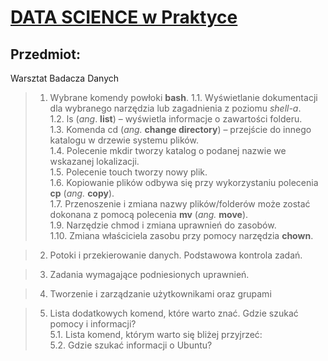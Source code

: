 # [DATA SCIENCE w Praktyce](http://wmii.uwm.edu.pl/psi/dswp)
## Przedmiot:
   Warsztat Badacza Danych
>1. Wybrane komendy powłoki **bash**.
1.1. Wyświetlanie dokumentacji dla wybranego narzędzia lub zagadnienia z poziomu *shell-a*.  
1.2. ls (_ang_. **list**) – wyświetla informacje o zawartości folderu.  
1.3. Komenda cd (_ang._ **change directory**) – przejście do innego katalogu w drzewie systemu plików.  
1.4. Polecenie mkdir tworzy katalog o podanej nazwie we wskazanej lokalizacji.  
1.5. Polecenie touch tworzy nowy plik.  
1.6. Kopiowanie plików odbywa się przy wykorzystaniu polecenia **cp** (_ang._ **copy**).  
1.7. Przenoszenie i zmiana nazwy plików/folderów może zostać dokonana z pomocą
polecenia **mv** (_ang._ **move**).  
1.9. Narzędzie chmod i zmiana uprawnień do zasobów.  
1.10. Zmiana właściciela zasobu przy pomocy narzędzia **chown**.

>2. Potoki i przekierowanie danych. Podstawowa kontrola zadań.

>3. Zadania wymagające podniesionych uprawnień.

>4. Tworzenie i zarządzanie użytkownikami oraz grupami

>5. Lista dodatkowych komend, które warto znać. Gdzie szukać pomocy i informacji?  
5.1. Lista komend, którym warto się bliżej przyjrzeć:  
5.2. Gdzie szukać informacji o Ubuntu?   
